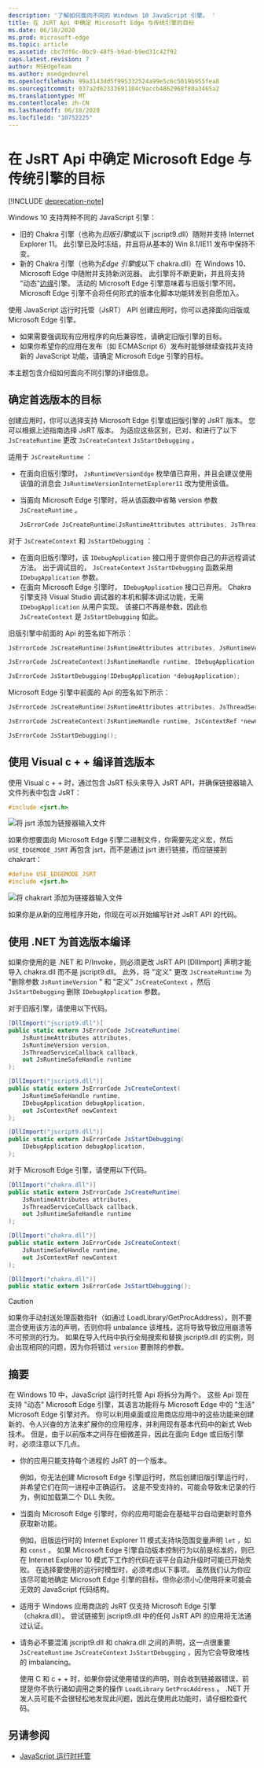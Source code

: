 ```yaml
---
description: '了解如何面向不同的 Windows 10 JavaScript 引擎。 '
title: 在 JsRT Api 中确定 Microsoft Edge 与传统引擎的目标
ms.date: 06/18/2020
ms.prod: microsoft-edge
ms.topic: article
ms.assetid: cbc7df6c-0bc9-48f5-b9ad-b9ed31c42f92
caps.latest.revision: 7
author: MSEdgeTeam
ms.author: msedgedevrel
ms.openlocfilehash: 99a3143dd5f995332524a99e5c6c5019b955fea8
ms.sourcegitcommit: 037a2d62333691104c9accb4862968f80a3465a2
ms.translationtype: MT
ms.contentlocale: zh-CN
ms.lasthandoff: 06/18/2020
ms.locfileid: "10752225"
---
```

# 在 JsRT Api 中确定 Microsoft Edge 与传统引擎的目标  

[!INCLUDE [deprecation-note](../includes/deprecation-note.md)]  

Windows 10 支持两种不同的 JavaScript 引擎：  

*   旧的 Chakra 引擎（也称为*旧版引擎*或以下 jscript9.dll）随附并支持 Internet Explorer 11。 此引擎已及时冻结，并且将从基本的 Win 8.1/IE11 发布中保持不变。  
*   新的 Chakra 引擎（也称为*Edge 引擎*或以下 chakra.dll）在 Windows 10、Microsoft Edge 中随附并支持新浏览器。 此引擎将不断更新，并且将支持 "动态"[边缘](https://blogs.msdn.com/b/ie/archive/2014/11/11/living-on-the-edge-our-next-step-in-interoperability.aspx)引擎。 活动的 Microsoft Edge 引擎意味着与旧版引擎不同，Microsoft Edge 引擎不会将任何形式的版本化脚本功能转发到自愿加入。  

 使用 JavaScript 运行时托管（JsRT） API 创建应用时，你可以选择面向旧版或 Microsoft Edge 引擎。  

*   如果需要强调现有应用程序的向后兼容性，请确定旧版引擎的目标。  
*   如果你希望你的应用在发布（如 ECMAScript 6）发布时能够继续查找并支持新的 JavaScript 功能，请确定 Microsoft Edge 引擎的目标。  

本主题包含介绍如何面向不同引擎的详细信息。  

## 确定首选版本的目标  

创建应用时，你可以选择支持 Microsoft Edge 引擎或旧版引擎的 JsRT 版本。 您可以根据上述指南选择 JsRT 版本。 为适应这些区别，已对、和进行了以下 `JsCreateRuntime` 更改 `JsCreateContext` `JsStartDebugging` 。  

适用于 `JsCreateRuntime` ：  

*   在面向旧版引擎时， `JsRuntimeVersionEdge` 枚举值已弃用，并且会建议使用该值的消息会 `JsRuntimeVersionInternetExplorer11` 改为使用该值。  
*   当面向 Microsoft Edge 引擎时，将从该函数中省略 version 参数 `JsCreateRuntime` 。  
    
    ```cpp
    JsErrorCode JsCreateRuntime(JsRuntimeAttributes attributes, JsThreadServiceCallback callback, _Out_ JsRuntimeHandle* runtime);
    ```  
    
 对于 `JsCreateContext` 和 `JsStartDebugging` ：  

*   在面向旧版引擎时，该 `IDebugApplication` 接口用于提供你自己的非远程调试方法。 出于调试目的， `JsCreateContext` `JsStartDebugging` 函数采用 `IDebugApplication` 参数。  
*   在面向 Microsoft Edge 引擎时， `IDebugApplication` 接口已弃用。 Chakra 引擎支持 Visual Studio 调试器的本机和脚本调试功能，无需 `IDebugApplication` 从用户实现。 该接口不再是参数，因此也 `JsCreateContext` 是 `JsStartDebugging` 如此。  

旧版引擎中前面的 Api 的签名如下所示：  

```cpp
JsErrorCode JsCreateRuntime(JsRuntimeAttributes attributes, JsRuntimeVersion version, JsThreadServiceCallback callback, _Out_ JsRuntimeHandle* runtime);

JsErrorCode JsCreateContext(JsRuntimeHandle runtime, IDebugApplication *debugApplication, JsContextRef *newContext);

JsErrorCode JsStartDebugging(IDebugApplication *debugApplication);
```  

Microsoft Edge 引擎中前面的 Api 的签名如下所示：  

```cpp
JsErrorCode JsCreateRuntime(JsRuntimeAttributes attributes, JsThreadServiceCallback callback, _Out_ JsRuntimeHandle* runtime);

JsErrorCode JsCreateContext(JsRuntimeHandle runtime, JsContextRef *newContext);

JsErrorCode JsStartDebugging();
```  

## 使用 Visual c + + 编译首选版本  

使用 Visual c + + 时，通过包含 JsRT 标头来导入 JsRT API，并确保链接器输入文件列表中包含 JsRT：  

```cpp
#include <jsrt.h>
```  

![将 jsrt 添加为链接器输入文件](../chakra-hosting/media/js-chakra.png "JS_Chakra_")  

如果你想要面向 Microsoft Edge 引擎二进制文件，你需要先定义宏，然后 `USE_EDGEMODE_JSRT` 再包含 jsrt，而不是通过 jsrt 进行链接，而应链接到 chakrart：  

```cpp
#define USE_EDGEMODE_JSRT
#include <jsrt.h>
```  

![将 chakrart 添加为链接器输入文件](../chakra-hosting/media/js-chakra-hosting.png "JS_Chakra_Hosting_")  

如果你是从新的应用程序开始，你现在可以开始编写针对 JsRT API 的代码。  

## 使用 .NET 为首选版本编译  

如果你使用的是 .NET 和 P/Invoke，则必须更改 JsRT API [DllImport] 声明才能导入 chakra.dll 而不是 jscript9.dll。 此外，将 "定义" 更改 `JsCreateRuntime` 为 "删除参数 `JsRuntimeVersion` " 和 "定义" `JsCreateContext` ，然后 `JsStartDebugging` 删除 `IDebugApplication` 参数。  

对于旧版引擎，请使用以下代码。  

```csharp
[DllImport("jscript9.dll")]
public static extern JsErrorCode JsCreateRuntime(
    JsRuntimeAttributes attributes,
    JsRuntimeVersion version,
    JsThreadServiceCallback callback,
    out JsRuntimeSafeHandle runtime
);

[DllImport("jscript9.dll")]
public static extern JsErrorCode JsCreateContext(
    JsRuntimeSafeHandle runtime,
    IDebugApplication debugApplication,
    out JsContextRef newContext
);   

[DllImport("jscript9.dll")]
public static extern JsErrorCode JsStartDebugging(
    IDebugApplication debugApplication,
);
```  

对于 Microsoft Edge 引擎，请使用以下代码。  

```csharp
[DllImport("chakra.dll")]
public static extern JsErrorCode JsCreateRuntime(
    JsRuntimeAttributes attributes,
    JsThreadServiceCallback callback,
    out JsRuntimeSafeHandle runtime
);  

[DllImport("chakra.dll")]
public static extern JsErrorCode JsCreateContext(
    JsRuntimeSafeHandle runtime,
    out JsContextRef newContext
);

[DllImport("chakra.dll")]
public static extern JsErrorCode JsStartDebugging();
```  

> [!CAUTION]
> 如果你手动封送处理函数指针（如通过 LoadLibrary/GetProcAddress），则不要混合使用该方法的声明，否则你将 unbalance 该堆栈，这将导致导致应用崩溃等不可预测的行为。 如果在导入代码中执行全局搜索和替换 jscript9.dll 的实例，则会出现相同的问题，因为你将错过 `version` 要删除的参数。  

## 摘要  

在 Windows 10 中，JavaScript 运行时托管 Api 将拆分为两个。 这些 Api 现在支持 "动态" Microsoft Edge 引擎，其语言功能将与 Microsoft Edge 中的 "生活" Microsoft Edge 引擎对齐。 你可以利用桌面或应用商店应用中的这些功能来创建新的、令人兴奋的方法来扩展你的应用程序，并利用现有基本代码中的新式 Web 技术。 但是，由于以前版本之间存在细微差异，因此在面向 Edge 或旧版引擎时，必须注意以下几点。  

*   你的应用只能支持每个进程的 JsRT 的一个版本。  
    
    例如，你无法创建 Microsoft Edge 引擎运行时，然后创建旧版引擎运行时，并希望它们在同一进程中正确运行。 这是不受支持的，可能会导致未记录的行为，例如加载第二个 DLL 失败。  
    
*   当面向 Microsoft Edge 引擎时，你的应用可能会在基础平台自动更新时意外获取新功能。  
    
    例如，旧版运行时的 Internet Explorer 11 模式支持块范围变量声明 `let` ，如和 `const` 。 如果 Microsoft Edge 引擎自动版本控制行为以前是标准的，则已在 Internet Explorer 10 模式下工作的代码在该平台自动升级时可能已开始失败。 在选择要使用的运行时模型时，必须考虑以下事项。 虽然我们认为你应该尽可能地确定 Microsoft Edge 引擎的目标，但你必须小心使用将来可能会无效的 JavaScript 代码结构。  
    
*   适用于 Windows 应用商店的 JsRT 仅支持 Microsoft Edge 引擎（chakra.dll）。 尝试链接到 jscript9.dll 中的任何 JsRT API 的应用将无法通过认证。  
*   请务必不要混淆 jscript9.dll 和 chakra.dll 之间的声明，这一点很重要 `JsCreateRuntime` `JsCreateContext` `JsStartDebugging` ，因为它会导致堆栈的 imbalancing。  
    
    使用 C 和 c + + 时，如果你尝试使用错误的声明，则会收到链接器错误，前提是你不执行诸如调用之类的操作 `LoadLibrary` `GetProcAddress` 。 .NET 开发人员可能不会很轻松地发现此问题，因此在使用此功能时，请仔细检查代码。  
    
## 另请参阅  

*   [JavaScript 运行时托管](../javascript-runtime-hosting.md)
 